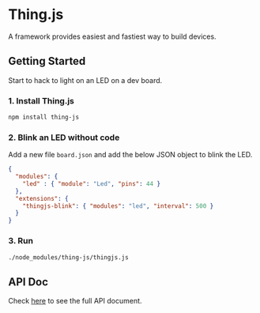 # Thing.js
A framework provides easiest and fastiest way to build devices.

## Getting Started
Start to hack to light on an LED on a dev board.

### 1. Install Thing.js
```sh
npm install thing-js
```

### 2. Blink an LED without code
Add a new file `board.json` and add the below JSON object to blink the LED.
```json
{
  "modules": {
    "led" : { "module": "Led", "pins": 44 }
  },
  "extensions": {
    "thingjs-blink": { "modules": "led", "interval": 500 }
  }
}
```

### 3. Run
```sh
./node_modules/thing-js/thingjs.js
```

## API Doc
Check [here][api-doc] to see the full API document.

[api-doc]: https://thing-js.github.io/doc
